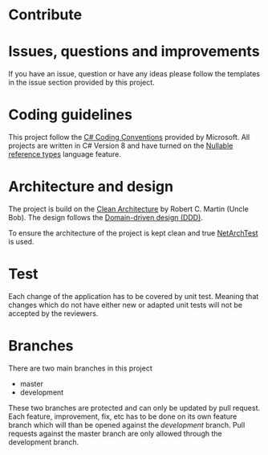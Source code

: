 # Contribute

# Issues, questions and improvements
If you have an issue, question or have any ideas please follow the templates in the issue section provided by this project.

# Coding guidelines
This project follow the [C# Coding Conventions](https://docs.microsoft.com/en-us/dotnet/csharp/programming-guide/inside-a-program/coding-conventions) provided by Microsoft. All projects are written in C# Version 8 and have turned on the [Nullable reference types](https://docs.microsoft.com/en-us/dotnet/csharp/whats-new/csharp-8#nullable-reference-types) language feature.

# Architecture and design
The project is build on the [Clean Architecture](https://blog.cleancoder.com/uncle-bob/2012/08/13/the-clean-architecture.html) by Robert C. Martin (Uncle Bob). The design follows the [Domain-driven design (DDD)](https://en.wikipedia.org/wiki/Domain-driven_design).

To ensure the architecture of the project is kept clean and true [NetArchTest](https://github.com/BenMorris/NetArchTest) is used.

# Test
Each change of the application has to be covered by unit test. Meaning that changes which do not have either new or adapted unit tests will not be accepted by the reviewers.

# Branches
There are two main branches in this project
- master
- development

These two branches are protected and can only be updated by pull request. Each feature, improvement, fix, etc has to be done on its own feature branch which will than be opened against the *development* branch. Pull requests against the master branch are only allowed through the development branch.